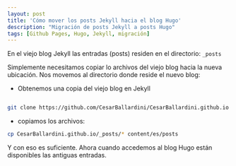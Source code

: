 ```yaml
---
layout: post
title: 'Cómo mover los posts Jekyll hacia el blog Hugo'
description: "Migración de posts Jekyll a posts Hugo"
tags: [Github Pages, Hugo, Jekyll, migración]
---
```



En el viejo blog Jekyll las entradas (posts) residen en el directorio: `_posts`

Simplemente necesitamos copiar lo archivos del viejo blog hacia la nueva ubicación.
Nos movemos al directorio donde reside el nuevo blog:

* Obtenemos una copia del viejo blog en Jekyll

```bash

git clone https://github.com/CesarBallardini/CesarBallardini.github.io
```

* copiamos los archivos:

```bash
cp CesarBallardini.github.io/_posts/* content/es/posts
```

Y con eso es suficiente.  Ahora cuando accedemos al blog Hugo están disponibles las antiguas entradas.

